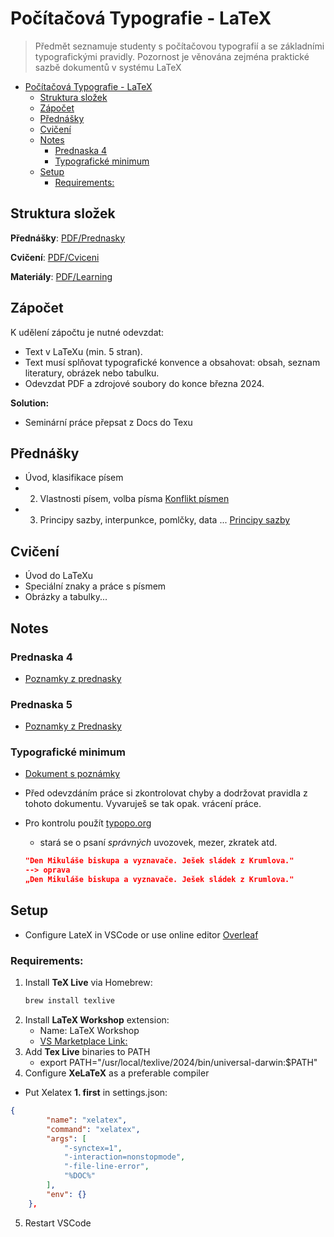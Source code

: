 # Počítačová Typografie - LaTeX
>Předmět seznamuje studenty s počítačovou typografií a se základními typografickými pravidly. Pozornost je věnována zejména praktické sazbě dokumentů v systému LaTeX
- [Počítačová Typografie - LaTeX](#počítačová-typografie---latex)
  - [Struktura složek](#struktura-složek)
  - [Zápočet](#zápočet)
  - [Přednášky](#přednášky)
  - [Cvičení](#cvičení)
  - [Notes](#notes)
    - [Prednaska 4](#prednaska-4)
    - [Typografické minimum](#typografické-minimum)
  - [Setup](#setup)
    - [Requirements:](#requirements)

## Struktura složek

__Přednášky__: [PDF/Prednasky](/PDF/Prednasky/)

__Cvičení__: [PDF/Cviceni](/PDF/Cviceni/)

__Materiály__: [PDF/Learning](/PDF/Learning/)

## Zápočet

K udělení zápočtu je nutné odevzdat:
- Text v LaTeXu (min. 5 stran).
- Text musí splňovat typografické konvence a obsahovat: obsah, seznam literatury, obrázek nebo tabulku.
- Odevzdat PDF a zdrojové soubory do konce března 2024.

__Solution:__
- Seminární práce přepsat z Docs do Texu
## Přednášky

- Úvod, klasifikace písem
- 2. Vlastnosti písem, volba písma [Konflikt písmen](/PDF/Prednasky/prednaska2%20-%20volba%20pisma.pdf)
- 3. Principy sazby, interpunkce, pomlčky, data ... [Principy sazby](/PDF/Prednasky/prednaska3%20-%20princpi%20sazby.pdf)

## Cvičení

- Úvod do LaTeXu
- Speciální znaky a práce s písmem
- Obrázky a tabulky...

## Notes

### Prednaska 4 
- [Poznamky z prednasky](/Notes/Prednáška4.md)
### Prednaska 5
- [Poznamky z Prednasky]()
### Typografické minimum 
- [Dokument s poznámky](/PDF/Learning/Typografické_minimum_2024.pdf)
- Před odevzdáním práce si zkontrolovat chyby a dodržovat pravidla z tohoto dokumentu. Vyvaruješ se tak opak. vrácení práce.
- Pro kontrolu použít [typopo.org](https://app.typopo.org)
  - stará se o psaní *správných* uvozovek, mezer, zkratek atd.
  
  ```json
  "Den Mikuláše biskupa a vyznavače. Ješek sládek z Krumlova." 
  --> oprava
  „Den Mikuláše biskupa a vyznavače. Ješek sládek z Krumlova."
  ```

## Setup
- Configure LateX in VSCode or use online editor [Overleaf](https://www.overleaf.com/project)
### Requirements:
1. Install **TeX Live** via Homebrew:
   ```bash
   brew install texlive
2. Install **LaTeX Workshop** extension:
    - Name: LaTeX Workshop
    - [VS Marketplace Link:](https://marketplace.visualstudio.com/items?itemName=James-Yu.latex-workshop)
3. Add **Tex Live** binaries to PATH 
   - export PATH="/usr/local/texlive/2024/bin/universal-darwin:$PATH" 
4. Configure **XeLaTeX** as a preferable compiler
- Put Xelatex **1. first** in settings.json:
```json
{
		"name": "xelatex",
		"command": "xelatex",
		"args": [
			"-synctex=1",
			"-interaction=nonstopmode",
			"-file-line-error",
			"%DOC%"
		],
		"env": {}
	},
  ```
  5. Restart VSCode